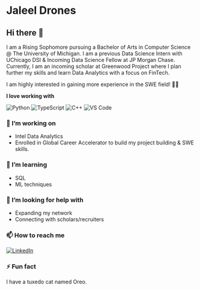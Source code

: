 # Jaleel Drones
## Hi there 👋

I am a Rising Sophomore pursuing a Bachelor of Arts in Computer Science @ The University of Michigan. I am a previous Data Science Intern with UChicago DSI & Incoming Data Science Fellow at JP Morgan Chase. Currently, I am an incoming scholar at Greenwood Project where I plan further my skills and learn Data Analytics with a focus on FinTech.

I am highly interested in gaining more experience in the SWE field! 🕺🏽

**I love working with**

<div display="flex">
  <img src="https://img.shields.io/badge/python-3670A0?style=for-the-badge&logo=python&logoColor=ffdd54" alt="Python"/>
  <img src="https://img.shields.io/badge/typescript-%23007ACC.svg?style=for-the-badge&logo=typescript&logoColor=white" alt="TypeScript"/>
  <img src="https://img.shields.io/badge/-C++-blue?logo=cplusplus" alt="C++"/>
  <img src="[https://img.shields.io/badge/css3-%231572B6.svg?style=for-the-badge&logo=css3&logoColor=white](https://img.shields.io/badge/Vscode-007ACC?style=for-the-badge&logo=visualstudiocode&logoColor=white)" alt="VS Code"/>
</div>

### 🔭 I’m working on

- Intel Data Analytics
- Enrolled in Global Career Accelerator to build my project building & SWE skills.

### 🌱 I’m learning

- SQL
- ML techniques


### 🤔 I’m looking for help with

- Expanding my network
- Connecting with scholars/recruiters

### 📫 How to reach me

<div display="flex">
  <a href="http://www.linkedin.com/in/jaleelda1">
    <img src="https://img.shields.io/badge/linkedin-%230077B5.svg?style=for-the-badge&logo=linkedin&logoColor=white" alt="LinkedIn"/>
  </a>
</div>

### ⚡ Fun fact

I have a tuxedo cat named Oreo.

